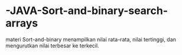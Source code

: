 # -JAVA-Sort-and-binary-search-arrays
materi Sort-and-binary
menampilkan nilai rata-rata, nilai tertinggi, dan mengurutkan nilai terbesar ke terkecil.
